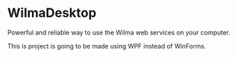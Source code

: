 # WilmaDesktop
Powerful and reliable way to use the Wilma web services on your computer.

This is project is going to be made using WPF instead of WinForms.
